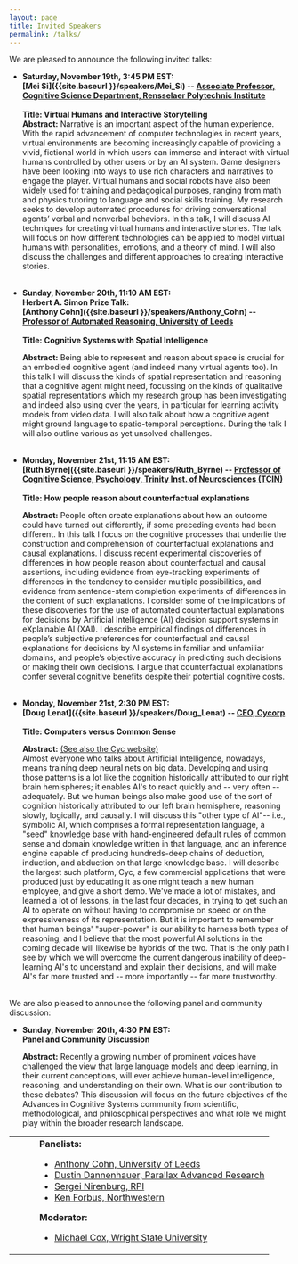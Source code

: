 ```yaml
---
layout: page
title: Invited Speakers
permalink: /talks/
---
```


We are pleased to announce the following invited talks:


 - <span id  ="Si_talk"></span>
<b>Saturday, November 19th, 3:45 PM EST: <br>
**[Mei Si]({{site.baseurl }}/speakers/Mei_Si) --  [Associate Professor, Cognitive Science Department, Rensselaer Polytechnic Institute](https://faculty.rpi.edu/mei-si)** </b><br><br>
  **Title: Virtual Humans and Interactive Storytelling**<br>
  **Abstract:** Narrative is an important aspect of the human experience. With the rapid advancement of computer technologies in recent years, virtual environments are becoming increasingly capable of providing a vivid, fictional world in which users can immerse and interact with virtual humans controlled by other users or by an AI system. Game designers have been looking into ways to use rich characters and narratives to engage the player. Virtual humans and social robots have also been widely used for training and pedagogical purposes, ranging from math and physics tutoring to language and social skills training. My research seeks to develop automated procedures for driving conversational agents’ verbal and nonverbal behaviors. In this talk, I will discuss AI techniques for creating virtual humans and interactive stories. The talk will focus on how different technologies can be applied to model virtual humans with personalities, emotions, and a theory of mind. I will also discuss the challenges and different approaches to creating interactive stories. 
    <br><br>
    


  - <span id= "Cohn_talk"></span> 
<b>Sunday, November 20th, 11:10 AM EST: </b><br>
<b> Herbert A. Simon Prize Talk: <br>
  [Anthony Cohn]({{site.baseurl }}/speakers/Anthony_Cohn) --  [Professor of Automated Reasoning, University of Leeds](https://eps.leeds.ac.uk/computing/staff/76/professor-anthony-g-cohn-freng-ceng-citp) </b><br> <br>
    **Title:** <b> Cognitive Systems with Spatial Intelligence </b> <br>
    
    **Abstract:** Being able to represent and reason about space is crucial for an embodied cognitive agent (and indeed many virtual agents too).  In this talk I will discuss the kinds of spatial representation and reasoning that a cognitive agent might need, focussing on the kinds of qualitative spatial representations which my research group has been investigating and indeed also using over the years, in particular for learning activity models from video data.  I will also talk about how a cognitive agent might ground language to spatio-temporal perceptions.  During the talk I will also outline various as yet unsolved challenges.
   <br><br>


  - <span id="Byrne_talk"></span> 
<b>Monday, November 21st, 11:15 AM EST:<br>
  [Ruth Byrne]({{site.baseurl }}/speakers/Ruth_Byrne) -- [Professor of Cognitive Science, Psychology, Trinity Inst. of
  Neurosciences (TCIN) ](https://www.tcd.ie/research/profiles/?profile=rmbyrne)  </b><br> <br>
    **Title:** <b>How people reason about counterfactual explanations </b> <br>
    
    **Abstract:** People often create explanations about how an outcome could have turned out differently, if some preceding events had been different. In this talk I focus on the cognitive processes that underlie the construction and comprehension of counterfactual explanations and causal explanations. I discuss recent experimental discoveries of differences in how people reason about counterfactual and causal assertions, including evidence from eye-tracking experiments of differences in the tendency to consider multiple possibilities,  and evidence from sentence-stem completion experiments of differences in the content of such explanations. I consider some of the implications of these discoveries for the use of automated counterfactual explanations for decisions by Artificial Intelligence (AI) decision support systems in eXplainable AI (XAI). I describe empirical findings of differences in people’s subjective preferences for counterfactual and causal explanations for decisions by AI systems in familiar and unfamiliar domains, and people’s objective accuracy in predicting such decisions or making their own decisions. I argue that counterfactual explanations confer several cognitive benefits despite their potential cognitive costs.
   <br><br>


  - <span id="Lenat_talk"></span>
<b>Monday, November 21st, 2:30 PM EST:<br>
  [Doug Lenat]({{site.baseurl }}/speakers/Doug_Lenat) -- [CEO, Cycorp](https://cyc.com/leadership-team/) </b><br> <br>
    **Title:** <b>Computers versus Common Sense </b>  <br>
    
    **Abstract:**  [(See also the Cyc website)]( https://en.wikipedia.org/wiki/Cyc)<br> Almost everyone who talks about Artificial Intelligence, nowadays, means training deep neural nets on big data.  Developing and using those patterns is a lot like the cognition historically attributed to our right brain hemispheres; it enables AI's to react quickly and -- very often -- adequately.  But we human beings also make good use of the sort of cognition historically attributed to our left brain hemisphere, reasoning slowly, logically, and causally.   I will discuss this "other type of AI"-- i.e., symbolic AI, which comprises a formal representation language, a "seed" knowledge base with hand-engineered default rules of common sense and domain knowledge written in that language, and an inference engine capable of producing hundreds-deep chains of deduction, induction, and abduction on that large knowledge base.  I will describe the largest such platform, Cyc, a few commercial applications that were produced just by educating it as one might teach a new human employee, and give a short demo.   We've made a lot of mistakes, and learned a lot of lessons, in the last four decades, in trying to get such an AI to operate on without having to compromise on speed or on the expressiveness of its representation.  But it is important to remember that human beings' "super-power" is our ability to harness both types of reasoning, and I believe that the most powerful AI solutions in the coming decade will likewise be hybrids of the two.  That is the only path I see by which we will overcome the current dangerous inability of deep-learning AI's to understand and explain their decisions, and will make AI's far more trusted and -- more importantly -- far more trustworthy.
   <br><br>

We are also pleased to announce the following panel and community discussion:

  - <span id="panel"></span>
<b>Sunday, November 20th, 4:30 PM EST:</b><br>
<b>Panel and Community Discussion</b><br>
    
    **Abstract:**  Recently a growing number of prominent voices have challenged the view that large language models and deep learning, in their current conceptions, will ever achieve human-level intelligence, reasoning, and understanding on their own.  What is our contribution to these debates?  This discussion will focus on the future objectives of the Advances in Cognitive Systems community from scientific, methodological, and philosophical perspectives and what role we might play within the broader research landscape.
<table style="border-style: none; top-margin:-10px; border-spacing: 0px">
<tr style="border-style: none"> <td width=30px style="border-style: none"></td>
<td style="border-style: none">
<b>Panelists:</b><br>
<ul>
<li><a href="https://eps.leeds.ac.uk/computing/staff/76/professor-anthony-g-cohn-freng-ceng-citp">Anthony Cohn, University of Leeds</a></li>
<li><a href="http://www.dustindannenhauer.com/">Dustin Dannenhauer, Parallax Advanced Research</a></li>
<li><a href="https://faculty.rpi.edu/sergei-nirenburg">Sergei Nirenburg, RPI</a></li>
<li><a href="https://users.cs.northwestern.edu/~forbus/">Ken Forbus, Northwestern</a></li>
</ul>
<b>Moderator:</b><br>
<ul>
<li><a href="http://www.wright.edu/~michael.cox/">Michael Cox, Wright State University</a></li>
</ul>
 </td></tr></table>
   <br><br>
    


<!-- - _Cognitive Systems Pedagogy_: An overview of the workshop moderated by Tom Williams. -->


